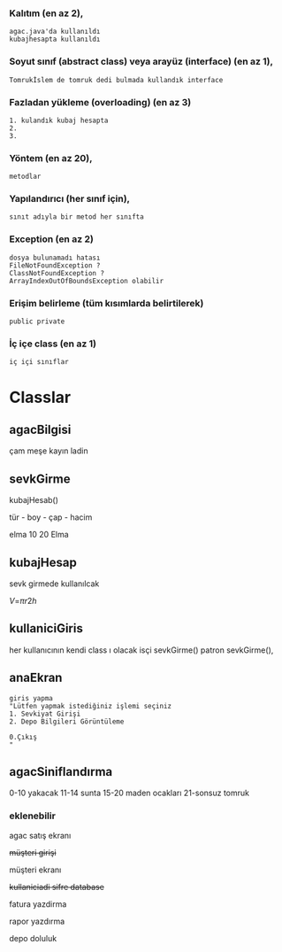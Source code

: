 ### Kalıtım (en az 2),
    agac.java'da kullanıldı 
    kubajhesapta kullanıldı

### Soyut sınıf (abstract class) veya arayüz (interface) (en az 1),
    Tomrukİslem de tomruk dedi bulmada kullandık interface
### Fazladan yükleme (overloading) (en az 3)
    1. kulandık kubaj hesapta
    2. 
    3. 
### Yöntem (en az 20),
    metodlar
### Yapılandırıcı (her sınıf için),
    sınıt adıyla bir metod her sınıfta
### Exception (en az 2)

    dosya bulunamadı hatası
    FileNotFoundException ?
    ClassNotFoundException ?
    ArrayIndexOutOfBoundsException olabilir

### Erişim belirleme (tüm kısımlarda belirtilerek)
    public private
### İç içe class (en az 1)
    iç içi sınıflar 


# Classlar

## agacBilgisi
çam
meşe
kayın
ladin


## sevkGirme

kubajHesab()

tür - boy - çap - hacim

elma 10 20 Elma

## kubajHesap

sevk girmede kullanılcak

*V*=*πr*2*h*

## kullaniciGiris

her kullanıcının kendi class ı olacak
isçi sevkGirme()
patron sevkGirme(), 

## anaEkran
    giris yapma
    "Lütfen yapmak istediğiniz işlemi seçiniz
    1. Sevkiyat Girişi
    2. Depo Bilgileri Görüntüleme
    
    0.Çıkış
    "

## agacSiniflandırma

0-10 yakacak
11-14 sunta
15-20 maden ocakları
21-sonsuz tomruk



### eklenebilir
agac satış ekranı

~~müşteri girişi~~

müşteri ekranı

~~kullaniciadi sifre database~~

fatura yazdirma

rapor yazdırma

depo doluluk 

    
    
